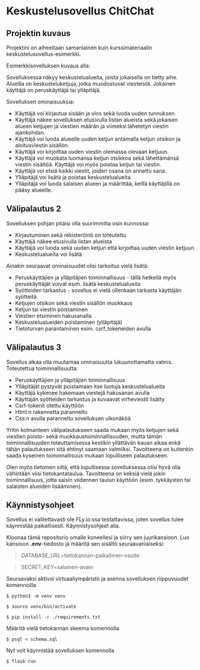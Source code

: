# Keskustelusovellus ChitChat

## Projektin kuvaus

Projektini on aiheeltaan samanlainen kuin kurssimateriaalin keskustelusovellus-esimerkki.

Esimerkkisovelluksen kuvaus alla:

Sovelluksessa näkyy keskustelualueita, joista jokaisella on tietty aihe. Alueilla on keskusteluketjuja, jotka muodostuvat viesteistä. Jokainen käyttäjä on peruskäyttäjä tai ylläpitäjä.

Sovelluksen ominaisuuksia:

- Käyttäjä voi kirjautua sisään ja ulos sekä luoda uuden tunnuksen.
- Käyttäjä näkee sovelluksen etusivulla listan alueista sekä jokaisen alueen ketjujen ja viestien määrän ja viimeksi lähetetyn viestin ajankohdan.
- Käyttäjä voi luoda alueelle uuden ketjun antamalla ketjun otsikon ja aloitusviestin sisällön.
- Käyttäjä voi kirjoittaa uuden viestin olemassa olevaan ketjuun.
- Käyttäjä voi muokata luomansa ketjun otsikkoa sekä lähettämänsä viestin sisältöä. Käyttäjä voi myös poistaa ketjun tai viestin.
- Käyttäjä voi etsiä kaikki viestit, joiden osana on annettu sana.
- Ylläpitäjä voi lisätä ja poistaa keskustelualueita.
- Ylläpitäjä voi luoda salaisen alueen ja määrittää, keillä käyttäjillä on pääsy alueelle.

## Välipalautus 2

Sovelluksen pohjan pitäisi olla suurimmilta osin kunnossa: 
- Kirjautuminen sekä rekisteröinti on toteutettu
- Käyttäjä näkee etusivulla listan alueista
- Käyttäjä voi luoda sekä uuden ketjun että kirjoittaa uuden viestin ketjuun
- Keskustelualueita voi lisätä

Ainakin seuraavat ominaisuudet olisi tarkoitus vielä lisätä:
- Peruskäyttäjien ja ylläpitäjien toiminnallisuus - tällä hetkellä myös peruskäyttäjät voivat esim. lisätä keskustelualueita
- Syötteiden tarkastus - sovellus ei vielä ollenkaan tarkasta käyttäjän syötteitä
- Ketjujen otsikon sekä viestin sisällön muokkaus
- Ketjun tai viestin poistaminen
- Viestien etsiminen hakusanalla
- Keskustelualueiden poistaminen (ylläpitäjä)
- Tietoturvan parantaminen esim. csrf_tokeneiden avulla

## Välipalautus 3

Sovellus alkaa olla muutamaa ominaisuutta lukuunottamatta valmis. Toteutettua toiminnallisuutta:
- Peruskäyttäjien ja ylläpitäjien toiminnallisuus
- Ylläpitäjät pystyvät poistamaan itse luotuja keskustelualueita
- Käyttäjä kykenee hakemaan viestejä hakusanan avulla
- Käyttäjän syötteiden tarkastus ja kuvaavat virheviestit lisätty
- Csrf-tokenit otettu käyttöön
- Html:n rakennetta paranneltu
- Css:n avulla paranneltu sovelluksen ulkonäköä

Yritin kolmanteen välipalautukseen saada mukaan myös ketjujen sekä viestien poisto- sekä muokkaustoiminnallisuuden, mutta tämän toiminnallisuuden toteuttamisessa kestikin yllättävän kauan aikaa enkä tähän palautukseen sitä ehtinyt saamaan valmiiksi. Tavoitteena on kuitenkin saada kyseinen toiminnallisuus mukaan lopulliseen palautukseen.

Olen myös tietoinen siitä, että lopullisessa sovelluksessa olisi hyvä olla vähintään viisi tietokantataulua. Tavoitteena on keksiä vielä jokin toiminnallisuus, jotta saisin viidennen taulun käyttöön (esim. tykkäysten tai salaisten alueiden lisääminen).

## Käynnistysohjeet

Sovellus ei valitettavasti ole FLy.io:ssa testattavissa, joten sovellus tulee käynnistää paikallisesti. Käynnistysohjeet alla.

Kloonaa tämä repositorio omalle koneellesi ja siirry sen juurikansioon. Luo kansioon **.env**-tiedosto ja määritä sen sisältö seuraavanlaiseksi:

>DATABASE_URL=tietokannan-paikallinen-osoite

>SECRET_KEY=salainen-avain

Seuraavaksi aktivoi virtuaaliympäristö ja asenna sovelluksen riippuvuudet komennoilla

```$ python3 -m venv venv```

```$ source venv/bin/activate```

```$ pip install -r ./requirements.txt```

Määritä vielä tietokannan skeema komennolla

```$ psql < schema.sql```

Nyt voit käynnistää sovelluksen komennolla

```$ flask run```
